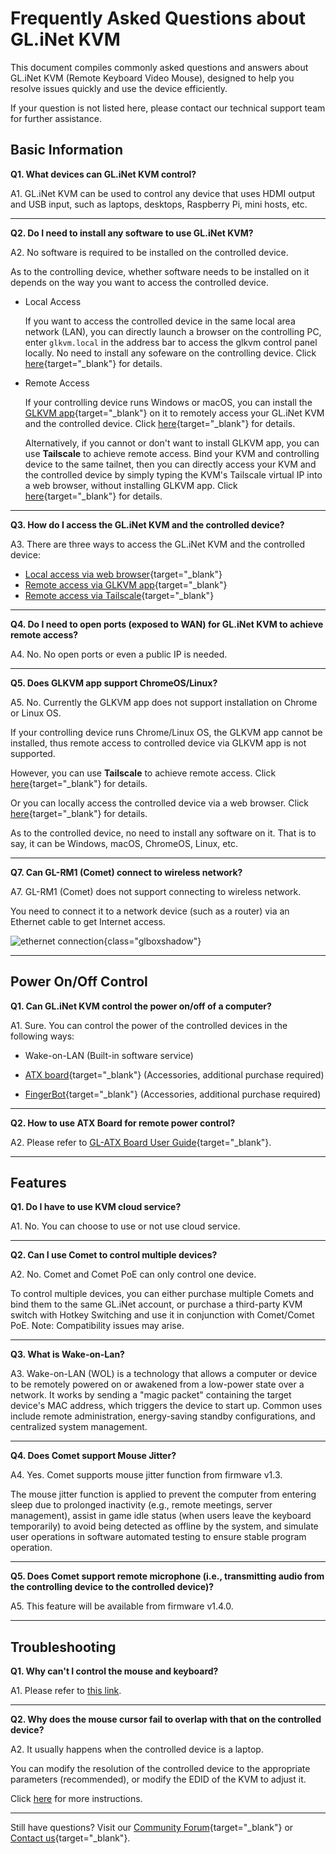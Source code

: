 # Frequently Asked Questions about GL.iNet KVM

This document compiles commonly asked questions and answers about GL.iNet KVM (Remote Keyboard Video Mouse), designed to help you resolve issues quickly and use the device efficiently. 

If your question is not listed here, please contact our technical support team for further assistance.

## Basic Information

**Q1. What devices can GL.iNet KVM control?**

A1. GL.iNet KVM can be used to control any device that uses HDMI output and USB input, such as laptops, desktops, Raspberry Pi, mini hosts, etc.

---

**Q2. Do I need to install any software to use GL.iNet KVM?**

A2. No software is required to be installed on the controlled device. 

As to the controlling device, whether software needs to be installed on it depends on the way you want to access the controlled device.

- Local Access

    If you want to access the controlled device in the same local area network (LAN), you can directly launch a browser on the controlling PC, enter `glkvm.local` in the address bar to access the glkvm control panel locally. No need to install any sofeware on the controlling device. Click [here](local_access_to_controlled_device_via_browser.md){target="_blank"} for details.
    
- Remote Access

    If your controlling device runs Windows or macOS, you can install the [GLKVM app](https://www.gl-inet.com/app-rm/){target="_blank"} on it to remotely access your GL.iNet KVM and the controlled device. Click [here](remote_access_to_controlled_device_via_glkvm_app.md){target="_blank"} for details.

    Alternatively, if you cannot or don't want to install GLKVM app, you can use **Tailscale** to achieve remote access. Bind your KVM and controlling device to the same tailnet, then you can directly access your KVM and the controlled device by simply typing the KVM's Tailscale virtual IP into a web browser, without installing GLKVM app. Click [here](remote_access_to_controlled_device_via_tailscale.md){target="_blank"} for details.

---

**Q3. How do I access the GL.iNet KVM and the controlled device?**

A3. There are three ways to access the GL.iNet KVM and the controlled device: 

- [Local access via web browser](local_access_to_controlled_device_via_browser.md){target="_blank"}
- [Remote access via GLKVM app](remote_access_to_controlled_device_via_glkvm_app.md){target="_blank"}
- [Remote access via Tailscale](remote_access_to_controlled_device_via_tailscale.md){target="_blank"}

---

**Q4. Do I need to open ports (exposed to WAN) for GL.iNet KVM to achieve remote access?**

A4. No. No open ports or even a public IP is needed.

---

**Q5. Does GLKVM app support ChromeOS/Linux?**

A5. No. Currently the GLKVM app does not support installation on Chrome or Linux OS. 

If your controlling device runs Chrome/Linux OS, the GLKVM app cannot be installed, thus remote access to controlled device via GLKVM app is not supported.

However, you can use **Tailscale** to achieve remote access. Click [here](remote_access_to_controlled_device_via_tailscale.md){target="_blank"} for details.

Or you can locally access the controlled device via a web browser. Click [here](local_access_to_controlled_device_via_browser.md){target="_blank"} for details.

As to the controlled device, no need to install any software on it. That is to say, it can be Windows, macOS, ChromeOS, Linux, etc.

---

**Q7. Can GL-RM1 (Comet) connect to wireless network?**

A7. GL-RM1 (Comet) does not support connecting to wireless network.

You need to connect it to a network device (such as a router) via an Ethernet cable to get Internet access.

![ethernet connection](https://static.gl-inet.com/docs/kvm/faq/can_comet_connect_to_wireless_network/ethernet_connection_marked.png){class="glboxshadow"}

---

## Power On/Off Control

**Q1. Can GL.iNet KVM control the power on/off of a computer?**

A1. Sure. You can control the power of the controlled devices in the following ways:

- Wake-on-LAN (Built-in software service)

- [ATX board](../user_guide/gl-atx-board/index.md){target="_blank"} (Accessories, additional purchase required)

- [FingerBot](../user_guide/gl-fgb-01/index.md){target="_blank"} (Accessories, additional purchase required)

---

**Q2. How to use ATX Board for remote power control?**

A2. Please refer to [GL-ATX Board User Guide](https://docs.gl-inet.com/kvm/en/user_guide/gl-atx-board/){target="_blank"}.

---

## Features

**Q1. Do I have to use KVM cloud service?**

A1. No. You can choose to use or not use cloud service.

---

**Q2. Can I use Comet to control multiple devices?**

A2. No. Comet and Comet PoE can only control one device. 

To control multiple devices, you can either purchase multiple Comets and bind them to the same GL.iNet account, or purchase a third-party KVM switch with Hotkey Switching and use it in conjunction with Comet/Comet PoE. Note: Compatibility issues may arise.

---

**Q3. What is Wake-on-Lan?**

A3. Wake-on-LAN (WOL) is a technology that allows a computer or device to be remotely powered on or awakened from a low-power state over a network. It works by sending a "magic packet" containing the target device's MAC address, which triggers the device to start up. Common uses include remote administration, energy-saving standby configurations, and centralized system management.

---

**Q4. Does Comet support Mouse Jitter?**

A4. Yes. Comet supports mouse jitter function from firmware v1.3.

The mouse jitter function is applied to prevent the computer from entering sleep due to prolonged inactivity (e.g., remote meetings, server management), assist in game idle status (when users leave the keyboard temporarily) to avoid being detected as offline by the system, and simulate user operations in software automated testing to ensure stable program operation.

---

**Q5. Does Comet support remote microphone (i.e., transmitting audio from the controlling device to the controlled device)?**

A5. This feature will be available from firmware v1.4.0.

---

## Troubleshooting

**Q1. Why can't I control the mouse and keyboard?**

A1. Please refer to [this link](cannot_control_the_mouse.md).

---

**Q2. Why does the mouse cursor fail to overlap with that on the controlled device?**

A2. It usually happens when the controlled device is a laptop.

You can modify the resolution of the controlled device to the appropriate parameters (recommended), or modify the EDID of the KVM to adjust it.

Click [here](mouse_cursors_fail_to_overlap_when_using_glkvm.md) for more instructions.

---

Still have questions? Visit our [Community Forum](https://forum.gl-inet.com){target="_blank"} or [Contact us](https://www.gl-inet.com/contacts/){target="_blank"}.